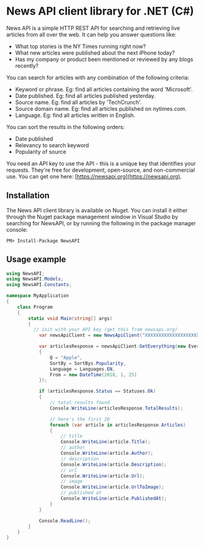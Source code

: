 # News API client library for .NET (C#)
News API is a simple HTTP REST API for searching and retrieving live articles from all over the web. It can help you answer questions like:

- What top stories is the NY Times running right now?
- What new articles were published about the next iPhone today?
- Has my company or product been mentioned or reviewed by any blogs recently?

You can search for articles with any combination of the following criteria:

- Keyword or phrase. Eg: find all articles containing the word 'Microsoft'.
- Date published. Eg: find all articles published yesterday.
- Source name. Eg: find all articles by 'TechCrunch'.
- Source domain name. Eg: find all articles published on nytimes.com.
- Language. Eg: find all articles written in English.

You can sort the results in the following orders:

- Date published
- Relevancy to search keyword
- Popularity of source

You need an API key to use the API - this is a unique key that identifies your requests. They're free for development, open-source, and non-commercial use. You can get one here: [https://newsapi.org](https://newsapi.org).

## Installation
The News API client library is available on Nuget. You can install it either through the Nuget package management window in Visual Studio by searching for NewsAPI, or by running the following in the package manager console:
```shell
PM> Install-Package NewsAPI
```

## Usage example
```csharp
using NewsAPI;
using NewsAPI.Models;
using NewsAPI.Constants;

namespace MyApplication
{
    class Program
    {
        static void Main(string[] args)
        {
          // init with your API key (get this from newsapi.org)
            var newsApiClient = new NewsApiClient("XXXXXXXXXXXXXXXXXXXXXXXXXXXXXXXX");

            var articlesResponse = newsApiClient.GetEverything(new EverythingRequest
            {
                Q = "Apple",
                SortBy = SortBys.Popularity,
                Language = Languages.EN,
                From = new DateTime(2018, 1, 25)
            });

            if (articlesResponse.Status == Statuses.Ok)
            {
                // total results found
                Console.WriteLine(articlesResponse.TotalResults);

                // here's the first 20
                foreach (var article in articlesResponse.Articles)
                {
                    // title
                    Console.WriteLine(article.Title);
                    // author
                    Console.WriteLine(article.Author);
                    // description
                    Console.WriteLine(article.Description);
                    // url
                    Console.WriteLine(article.Url);
                    // image
                    Console.WriteLine(article.UrlToImage);
                    // published at
                    Console.WriteLine(article.PublishedAt);
                }
            }

            Console.ReadLine();
        }
    }
}
```

